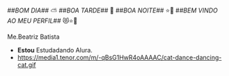 ##*BOM DIA*## ⛅
##*BOA TARDE*## 🌇
##*BOA NOITE*## ⭐🌃
##*BEM VINDO AO MEU PERFIL*## 😻⭐🌙

   Me.Beatriz Batista 
   - **Estou** Estudadando Alura.
   - https://media1.tenor.com/m/-qBsG1HwR4oAAAAC/cat-dance-dancing-cat.gif


